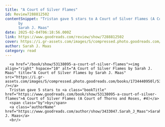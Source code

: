 ```yaml
---
title: "A ​Court of Silver Flames"
id: Review7288812502
contentSnippet: "Tristan gave 5 stars to A ​Court of Silver Flames (A Court of Thorns and Roses, #4)
      by
      Sarah J. Maas"
date: 2025-02-04T06:18:56.000Z
link: https://www.goodreads.com/review/show/7288812502
cover: https://i.gr-assets.com/images/S/compressed.photo.goodreads.com/books/1734440950l/53138095._LY75_.jpg
author: Sarah J. Maas
category: read
---
```


      
      <a href="/book/show/53138095-a-court-of-silver-flames"><img align="right" hspace="10" alt="A ​Court of Silver Flames by Sarah J. Maas" title="A ​Court of Silver Flames by Sarah J. Maas" src="https://i.gr-assets.com/images/S/compressed.photo.goodreads.com/books/1734440950l/53138095._SY75_.jpg" /></a>
      Tristan gave 5 stars to <a class="bookTitle" href="https://www.goodreads.com/book/show/53138095-a-court-of-silver-flames">A ​Court of Silver Flames (A Court of Thorns and Roses, #4)</a>
      <span class="by">by</span>
      <a class="authorName" href="https://www.goodreads.com/author/show/3433047.Sarah_J_Maas">Sarah J. Maas</a>
      <br/>